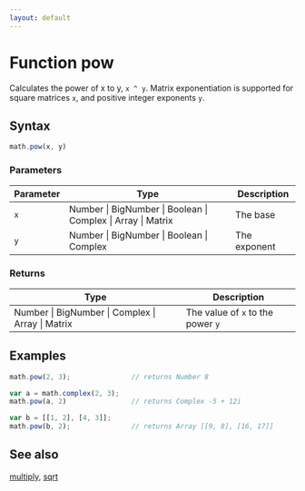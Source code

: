 ```yaml
---
layout: default
---
```


<h1 id="function-pow">Function pow</h1>

Calculates the power of x to y, `x ^ y`.
Matrix exponentiation is supported for square matrices `x`, and positive
integer exponents `y`.


<h2 id="syntax">Syntax</h2>

```js
math.pow(x, y)
```

<h3 id="parameters">Parameters</h3>

Parameter | Type | Description
--------- | ---- | -----------
`x` | Number &#124; BigNumber &#124; Boolean &#124; Complex &#124; Array &#124; Matrix | The base
`y` | Number &#124; BigNumber &#124; Boolean &#124; Complex | The exponent

<h3 id="returns">Returns</h3>

Type | Description
---- | -----------
Number &#124; BigNumber &#124; Complex &#124; Array &#124; Matrix | The value of `x` to the power `y`


<h2 id="examples">Examples</h2>

```js
math.pow(2, 3);               // returns Number 8

var a = math.complex(2, 3);
math.pow(a, 2)                // returns Complex -5 + 12i

var b = [[1, 2], [4, 3]];
math.pow(b, 2);               // returns Array [[9, 8], [16, 17]]
```


<h2 id="see-also">See also</h2>

[multiply](multiply.html),
[sqrt](sqrt.html)


<!-- Note: This file is automatically generated from source code comments. Changes made in this file will be overridden. -->
